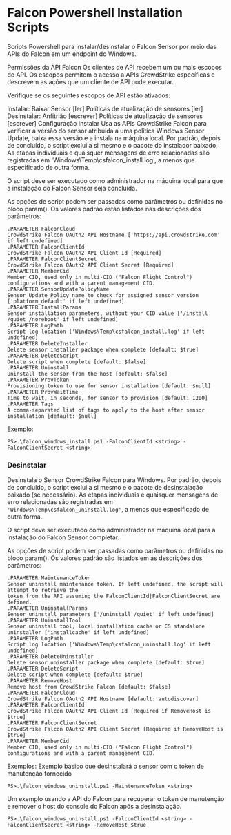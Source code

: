 # Falcon Powershell Installation Scripts

Scripts Powershell para instalar/desinstalar o Falcon Sensor por meio das APIs do Falcon em um endpoint do Windows.

Permissões da API Falcon
Os clientes de API recebem um ou mais escopos de API. Os escopos permitem o acesso a APIs CrowdStrike específicas e descrevem as ações que um cliente de API pode executar.

Verifique se os seguintes escopos de API estão ativados:

Instalar:
Baixar Sensor [ler]
Políticas de atualização de sensores [ler]
Desinstalar:
Anfitrião [escrever]
Políticas de atualização de sensores [escrever]
Configuração
Instalar
Usa as APIs CrowdStrike Falcon para verificar a versão do sensor atribuída a uma política Windows Sensor Update, baixa essa versão e a instala na máquina local. Por padrão, depois de concluído, o script exclui a si mesmo e o pacote do instalador baixado. As etapas individuais e quaisquer mensagens de erro relacionadas são registradas em 'Windows\Temp\csfalcon_install.log', a menos que especificado de outra forma.

O script deve ser executado como administrador na máquina local para que a instalação do Falcon Sensor seja concluída.

As opções de script podem ser passadas como parâmetros ou definidas no bloco param(). Os valores padrão estão listados nas descrições dos parâmetros:

```pwsh
.PARAMETER FalconCloud
CrowdStrike Falcon OAuth2 API Hostname ['https://api.crowdstrike.com' if left undefined]
.PARAMETER FalconClientId
CrowdStrike Falcon OAuth2 API Client Id [Required]
.PARAMETER FalconClientSecret
CrowdStrike Falcon OAuth2 API Client Secret [Required]
.PARAMETER MemberCid
Member CID, used only in multi-CID ("Falcon Flight Control") configurations and with a parent management CID.
.PARAMETER SensorUpdatePolicyName
Sensor Update Policy name to check for assigned sensor version ['platform_default' if left undefined]
.PARAMETER InstallParams
Sensor installation parameters, without your CID value ['/install /quiet /noreboot' if left undefined]
.PARAMETER LogPath
Script log location ['Windows\Temp\csfalcon_install.log' if left undefined]
.PARAMETER DeleteInstaller
Delete sensor installer package when complete [default: $true]
.PARAMETER DeleteScript
Delete script when complete [default: $false]
.PARAMETER Uninstall
Uninstall the sensor from the host [default: $false]
.PARAMETER ProvToken
Provisioning token to use for sensor installation [default: $null]
.PARAMETER ProvWaitTime
Time to wait, in seconds, for sensor to provision [default: 1200]
.PARAMETER Tags
A comma-separated list of tags to apply to the host after sensor installation [default: $null]
```

Exemplo:
```pwsh
PS>.\falcon_windows_install.ps1 -FalconClientId <string> -FalconClientSecret <string>
```

### Desinstalar

Desinstala o Sensor CrowdStrike Falcon para Windows. Por padrão, depois de concluído, o script
exclui a si mesmo e o pacote de desinstalação baixado (se necessário). As etapas individuais e quaisquer mensagens de erro relacionadas são registradas em `'Windows\Temp\csfalcon_uninstall.log'`, a menos que especificado de outra forma.

O script deve ser executado como administrador na máquina local para a instalação do Falcon Sensor
completar.

As opções de script podem ser passadas como parâmetros ou definidas no bloco param(). Os valores padrão são listados em
as descrições dos parâmetros:

```pwsh
.PARAMETER MaintenanceToken
Sensor uninstall maintenance token. If left undefined, the script will attempt to retrieve the
token from the API assuming the FalconClientId|FalconClientSecret are defined.
.PARAMETER UninstallParams
Sensor uninstall parameters ['/uninstall /quiet' if left undefined]
.PARAMETER UninstallTool
Sensor uninstall tool, local installation cache or CS standalone uninstaller ['installcache' if left undefined]
.PARAMETER LogPath
Script log location ['Windows\Temp\csfalcon_uninstall.log' if left undefined]
.PARAMETER DeleteUninstaller
Delete sensor uninstaller package when complete [default: $true]
.PARAMETER DeleteScript
Delete script when complete [default: $true]
.PARAMETER RemoveHost
Remove host from CrowdStrike Falcon [default: $false]
.PARAMETER FalconCloud
CrowdStrike Falcon OAuth2 API Hostname [default: autodiscover]
.PARAMETER FalconClientId
CrowdStrike Falcon OAuth2 API Client Id [Required if RemoveHost is $true]
.PARAMETER FalconClientSecret
CrowdStrike Falcon OAuth2 API Client Secret [Required if RemoveHost is $true]
.PARAMETER MemberCid
Member CID, used only in multi-CID ("Falcon Flight Control") configurations and with a parent management CID.
```

Exemplos:
Exemplo básico que desinstalará o sensor com o token de manutenção fornecido
```pwsh
PS>.\falcon_windows_uninstall.ps1 -MaintenanceToken <string>
```

Um exemplo usando a API do Falcon para recuperar o token de manutenção e remover o host do console do Falcon
após a desinstalação.
```pwsh
PS>.\falcon_windows_uninstall.ps1 -FalconClientId <string> -FalconClientSecret <string> -RemoveHost $true
```
